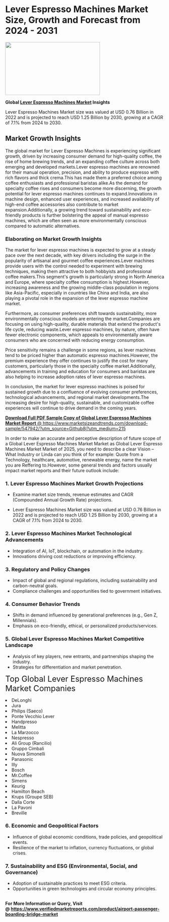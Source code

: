 <H1>Lever Espresso Machines Market Size, Growth and Forecast from 2024 - 2031</H1><img class="aligncenter size-medium wp-image-584254" src="https://thirdeyenews.in/wp-content/uploads/2024/09/Global-Market-Research-300x168.jpeg" alt="" width="300" height="168" /><p><strong>Global&nbsp;<a href="https://www.marketsizeandtrends.com/download-sample/547942/?utm_source=Github8j?utm_medium=215">Lever Espresso Machines Market</a> Insights</strong></p><p>Lever Espresso Machines Market size was valued at USD 0.76 Billion in 2022 and is projected to reach USD 1.25 Billion by 2030, growing at a CAGR of 7.1% from 2024 to 2030.</p><p><h2>Market Growth Insights</h2> <p>The global market for Lever Espresso Machines is experiencing significant growth, driven by increasing consumer demand for high-quality coffee, the rise of home brewing trends, and an expanding coffee culture across both emerging and developed markets.Lever espresso machines are renowned for their manual operation, precision, and ability to produce espresso with rich flavors and thick crema.This has made them a preferred choice among coffee enthusiasts and professional baristas alike.As the demand for specialty coffee rises and consumers become more discerning, the growth potential for lever espresso machines continues to expand.Innovations in machine design, enhanced user experiences, and increased availability of high-end coffee accessories also contribute to market expansion.Additionally, a growing trend toward sustainability and eco-friendly products is further bolstering the appeal of manual espresso machines, which are often seen as more environmentally conscious compared to automatic alternatives.</p> <p><a href="download_sample_link"></a></p> <h3>Elaborating on Market Growth Insights</h3> <p>The market for lever espresso machines is expected to grow at a steady pace over the next decade, with key drivers including the surge in the popularity of artisanal and gourmet coffee experiences.Lever machines provide users with the control needed to experiment with brewing techniques, making them attractive to both hobbyists and professional coffee makers.This segment's growth is particularly strong in North America and Europe, where specialty coffee consumption is highest.However, increasing awareness and the growing middle-class population in regions like Asia-Pacific, especially in countries like China and India, are also playing a pivotal role in the expansion of the lever espresso machine market.</p> <p>Furthermore, as consumer preferences shift towards sustainability, more environmentally conscious models are entering the market.Companies are focusing on using high-quality, durable materials that extend the product's life cycle, reducing waste.Lever espresso machines, by nature, often have fewer electronic components, which appeals to environmentally aware consumers who are concerned with reducing energy consumption.</p> <p>Price sensitivity remains a challenge in some regions, as lever machines tend to be priced higher than automatic espresso machines.However, the premium experience they offer continues to justify the cost for many customers, particularly those in the specialty coffee market.Additionally, advancements in training and education for consumers and baristas are also helping to increase adoption rates of lever espresso machines.</p> <p>In conclusion, the market for lever espresso machines is poised for sustained growth due to a confluence of evolving consumer preferences, technological advancements, and regional market developments.The increasing desire for high-quality, sustainable, and customizable coffee experiences will continue to drive demand in the coming years.</p> <p><a href="get_more_link"></p><p><span class=""><strong>Download Full PDF Sample Copy of Global Lever Espresso Machines Market Report</strong> @ <a href="https://www.marketsizeandtrends.com/download-sample/547942/?utm_source=Github8j?utm_medium=215" target="_blank">https://www.marketsizeandtrends.com/download-sample/547942/?utm_source=Github8j?utm_medium=215</a></span></p><p>In order to make an accurate and perceptive description of future scope of a Global&nbsp;Lever Espresso Machines Market Market as Global&nbsp;Lever Espresso Machines Market Market of 2025, you need to describe a clear Vision &ndash; What Industry or Linda can you think of for example: Quote from a Technology, healthcare, automotive, renewable energy, name the market you are Reffering to.However, some general trends and factors usually impact market reports and their future outlook include:</p><h3>1.&nbsp;<strong>Lever Espresso Machines Market Growth Projections</strong></h3><ul><li>Examine market size trends, revenue estimates and CAGR (Compounded Annual Growth Rate) projections.</li><li><p>Lever Espresso Machines Market size was valued at USD 0.76 Billion in 2022 and is projected to reach USD 1.25 Billion by 2030, growing at a CAGR of 7.1% from 2024 to 2030.</p></li></ul><h3>2.&nbsp;<strong>Lever Espresso Machines Market Technological Advancements</strong></h3><ul><li>Integration of AI, IoT, blockchain, or automation in the industry.</li><li>Innovations driving cost reductions or improving efficiency.</li></ul><h3>3.&nbsp;<strong>Regulatory and Policy Changes</strong></h3><ul><li>Impact of global and regional regulations, including sustainability and carbon-neutral goals.</li><li>Compliance challenges and opportunities tied to government initiatives.</li></ul><h3>4.&nbsp;<strong>Consumer Behavior Trends</strong></h3><ul><li>Shifts in demand influenced by generational preferences (e.g., Gen Z, Millennials).</li><li>Emphasis on eco-friendly, ethical, or personalized products/services.</li></ul><h3>5.&nbsp;<strong>Global Lever Espresso Machines Market Competitive Landscape</strong></h3><ul><li>Analysis of key players, new entrants, and partnerships shaping the industry.</li><li>Strategies for differentiation and market penetration.</li></ul><p data-pm-slice="1 1 []"><span style="color: inherit; font-family: inherit; font-size: 25px;">Top Global Lever Espresso Machines Market Companies</span></p><div class="" data-test-id=""><p><li>DeLonghi</li><li> Jura</li><li> Philips (Saeco)</li><li> Ponte Vecchio Lever</li><li> Handpresso</li><li> Melitta</li><li> La Marzocco</li><li> Nespresso</li><li> Ali Group (Rancilio)</li><li> Gruppo Cimbali</li><li> Nuova Simonelli</li><li> Panasonic</li><li> Illy</li><li> Bosch</li><li> Mr.Coffee</li><li> Simens</li><li> Keurig</li><li> Hamilton Beach</li><li> Krups (Groupe SEB)</li><li> Dalla Corte</li><li> La Pavoni</li><li> Breville</li></p></div><h3>6.&nbsp;<strong>Economic and Geopolitical Factors</strong></h3><ul><li>Influence of global economic conditions, trade policies, and geopolitical events.</li><li>Resilience of the market to inflation, currency fluctuations, or global crises.</li></ul><h3>7.&nbsp;<strong>Sustainability and ESG (Environmental, Social, and Governance)</strong></h3><ul><li>Adoption of sustainable practices to meet ESG criteria.</li><li>Opportunities in green technologies and circular economy principles.</li></ul><h2><strong style="font-size: 14px;">For More Information or Query, Visit @&nbsp;</strong><a style="background-color: #ffffff; font-size: 14px;" href="https://www.marketsizeandtrends.com/report/lever-espresso-machines-market/" target="_blank">https://www.verifiedmarketreports.com/product/airport-passenger-boarding-bridge-market</a></h2>